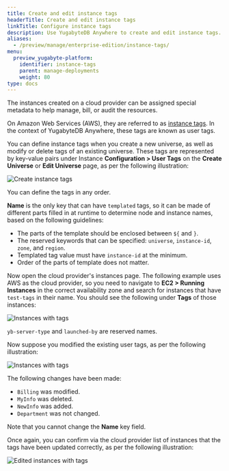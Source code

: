 ```yaml
---
title: Create and edit instance tags
headerTitle: Create and edit instance tags
linkTitle: Configure instance tags
description: Use YugabyteDB Anywhere to create and edit instance tags.
aliases:
  - /preview/manage/enterprise-edition/instance-tags/
menu:
  preview_yugabyte-platform:
    identifier: instance-tags
    parent: manage-deployments
    weight: 80
type: docs
---
```


The instances created on a cloud provider can be assigned special metadata to help manage, bill, or audit the resources.

On Amazon Web Services (AWS), they are referred to as
[instance tags](https://docs.aws.amazon.com/AWSEC2/latest/UserGuide/Using_Tags.html). In the context of YugabyteDB Anywhere, these tags are known as user tags.

You can define instance tags when you create a new universe, as well as modify or delete tags of an existing universe. These tags are represented by key-value pairs under Instance **Configuration > User Tags** on the **Create Universe** or **Edit Universe** page, as per the following illustration:

![Create instance tags](/images/ee/inst-tags-1.png)

You can define the tags in any order.

**Name** is the only key that can have `templated` tags, so it can be made of different parts filled in at runtime to determine node and instance names, based on the following guidelines:

- The parts of the template should be enclosed between `${` and `}`.
- The reserved keywords that can be specified: `universe`, `instance-id`, `zone`, and `region`.
- Templated tag value must have `instance-id` at the minimum.
- Order of the parts of template does not matter.

Now open the cloud provider's instances page. The following example uses AWS as the cloud provider, so you need to navigate to **EC2 > Running Instances** in the correct availability zone and search for instances that have `test-tags` in their name. You should see the following under **Tags** of those instances:

![Instances with tags](/images/ee/inst-tags-aws-1.png)

`yb-server-type` and `launched-by` are reserved names.

Now suppose you modified the existing user tags, as per the following illustration:

![Instances with tags](/images/ee/inst-tags-2.png)

The following changes have been made:

- `Billing` was modified.
- `MyInfo` was deleted.
- `NewInfo` was added.
- `Department` was not changed.

Note that you cannot change the **Name** key field.

Once again, you can confirm via the cloud provider list of instances that the tags have been updated correctly, as per the following illustration:

![Edited instances with tags](/images/ee/inst-tags-aws-2.png)
